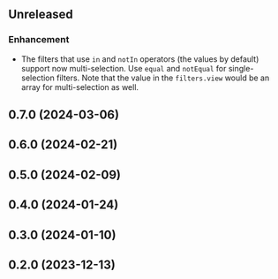 <!-- Learn how to maintain this file at https://github.com/WordPress/gutenberg/tree/HEAD/packages#maintaining-changelogs. -->

## Unreleased

### Enhancement

- The filters that use `in` and `notIn` operators (the values by default) support now multi-selection. Use `equal` and `notEqual` for single-selection filters. Note that the value in the `filters.view` would be an array for multi-selection as well.

## 0.7.0 (2024-03-06)

## 0.6.0 (2024-02-21)

## 0.5.0 (2024-02-09)

## 0.4.0 (2024-01-24)

## 0.3.0 (2024-01-10)

## 0.2.0 (2023-12-13)
